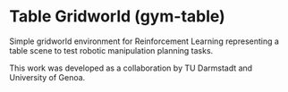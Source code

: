# Table Gridworld (gym-table)
Simple gridworld environment for Reinforcement Learning representing a table scene to test robotic manipulation planning tasks.

This work was developed as a collaboration by TU Darmstadt and University of Genoa.
